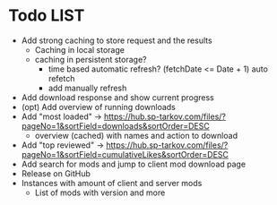 # Todo LIST

- Add strong caching to store request and the results
  - Caching in local storage
  - caching in persistent storage?
    - time based automatic refresh? (fetchDate <= Date + 1) auto refetch
    - add manually refresh
- Add download response and show current progress
- (opt) Add overview of running downloads
- Add "most loaded" -> https://hub.sp-tarkov.com/files/?pageNo=1&sortField=downloads&sortOrder=DESC
  - overview (cached) with names and action to download
- Add "top reviewed" -> https://hub.sp-tarkov.com/files/?pageNo=1&sortField=cumulativeLikes&sortOrder=DESC
- Add search for mods and jump to client mod download page
- Release on GitHub
- Instances with amount of client and server mods
  - List of mods with version and more
